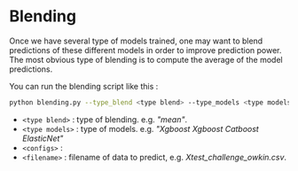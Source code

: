 # Blending
Once we have several type of models trained, one may want to blend predictions of these different models in order to improve prediction power. The most obvious type of blending is to compute the average of the model predictions.


You can run the blending script like this : 
```sh
python blending.py --type_blend <type blend> --type_models <type models> --configs <configs> --filename <filename>
```

* `<type blend>` : type of blending. e.g. *"mean"*.
* `<type models>` : type of models. e.g. *"Xgboost Xgboost Catboost ElasticNet"*
* `<configs>` : 
* `<filename>` : filename of data to predict, e.g. *Xtest_challenge_owkin.csv*.